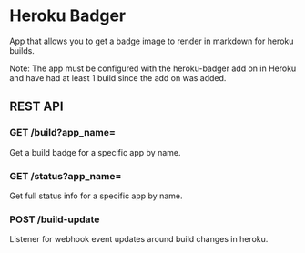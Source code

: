 # Heroku Badger

App that allows you to get a badge image to render in markdown for heroku builds.

Note: The app must be configured with the heroku-badger add on in Heroku
and have had at least 1 build since the add on was added.

## REST API

### GET /build?app_name=<name>

Get a build badge for a specific app by name.

### GET /status?app_name=<name>

Get full status info for a specific app by name.

### POST /build-update

Listener for webhook event updates around build changes in heroku.
